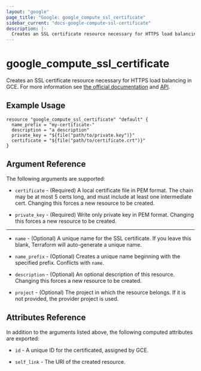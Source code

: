 ```yaml
---
layout: "google"
page_title: "Google: google_compute_ssl_certificate"
sidebar_current: "docs-google-compute-ssl-certificate"
description: |-
  Creates an SSL certificate resource necessary for HTTPS load balancing in GCE.
---
```


# google\_compute\_ssl\_certificate

Creates an SSL certificate resource necessary for HTTPS load balancing in GCE.
For more information see
[the official documentation](https://cloud.google.com/compute/docs/load-balancing/http/ssl-certificates) and
[API](https://cloud.google.com/compute/docs/reference/latest/sslCertificates).


## Example Usage

```hcl
resource "google_compute_ssl_certificate" "default" {
  name_prefix = "my-certificate-"
  description = "a description"
  private_key = "${file("path/to/private.key")}"
  certificate = "${file("path/to/certificate.crt")}"
}
```

## Argument Reference

The following arguments are supported:

* `certificate` - (Required) A local certificate file in PEM format. The chain
    may be at most 5 certs long, and must include at least one intermediate
    cert. Changing this forces a new resource to be created.

* `private_key` - (Required) Write only private key in PEM format.
    Changing this forces a new resource to be created.

- - -

* `name` - (Optional) A unique name for the SSL certificate. If you leave
  this blank, Terraform will auto-generate a unique name.

* `name_prefix` - (Optional) Creates a unique name beginning with the specified
  prefix. Conflicts with `name`.

* `description` - (Optional) An optional description of this resource.
    Changing this forces a new resource to be created.

* `project` - (Optional) The project in which the resource belongs. If it
    is not provided, the provider project is used.

## Attributes Reference

In addition to the arguments listed above, the following computed attributes are
exported:

* `id` - A unique ID for the certificated, assigned by GCE.

* `self_link` - The URI of the created resource.
